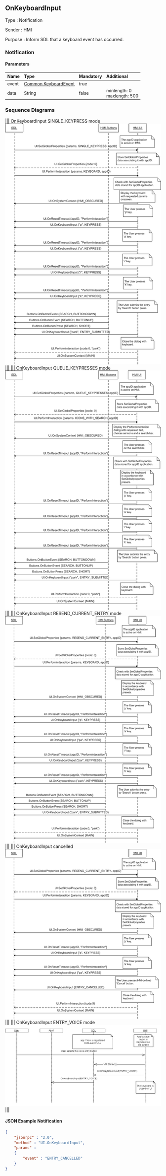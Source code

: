 ## OnKeyboardInput

Type
: Notification

Sender
: HMI

Purpose
: Inform SDL that a keyboard event has occurred.

### Notification

#### Parameters

|Name|Type|Mandatory|Additional|
|:---|:---|:--------|:---------|
|event|[Common.KeyboardEvent](../../Common/Enums/index.md#keyboardevent)|true||
|data|String|false|minlength: 0<br>maxlength: 500|

### Sequence Diagrams
|||
OnKeyboardInput SINGLE_KEYPRESS mode
![OnKeyboardInput](./assets/OnKeyboardInputSingle.png)
|||
|||
OnKeyboardInput QUEUE_KEYPRESSES mode
![OnKeyboardInput](./assets/OnKeyboardInputQueue.png)
|||
|||
OnKeyboardInput RESEND_CURRENT_ENTRY mode
![OnKeyboardInput](./assets/OnKeyboardInputResend.png)
|||
|||
OnKeyboardInput cancelled
![OnKeyboardInput](./assets/OnKeyboardInputCancel.png)
|||
|||
OnKeyboardInput ENTRY_VOICE mode
![OnKeyboardInput](./assets/OnKeyboardInputVoice.png)
|||

#### JSON Example Notification
```json
{
	"jsonrpc" : "2.0",
	"method" : "UI.OnKeyboardInput",
	"params" :
	{
		"event" : "ENTRY_CANCELLED"
	}
}
```
